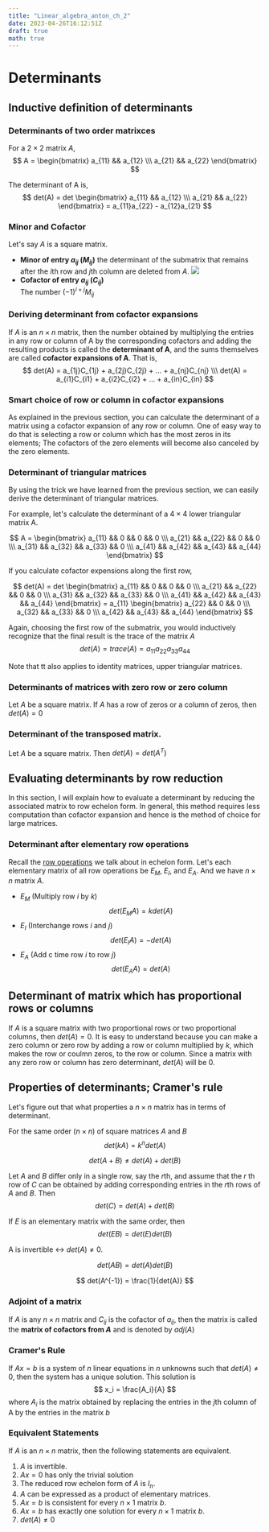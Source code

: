 ```yaml
---
title: "Linear_algebra_anton_ch_2"
date: 2023-04-26T16:12:51Z
draft: true
math: true
---
```


# Determinants

## Inductive definition of determinants

### Determinants of two order matrixces
For a $2 \times 2$ matrix $A$,
$$
A = \begin{bmatrix} 
a_{11} && a_{12}
\\\ 
a_{21} && a_{22}
\end{bmatrix}
$$

The determinant of A is,
$$
det(A) = det \begin{bmatrix} 
a_{11} && a_{12}
\\\ 
a_{21} && a_{22}
\end{bmatrix} = a_{11}a_{22} - a_{12}a_{21}
$$

### Minor and Cofactor
Let's say $A$ is a square matrix.  
- **Minor of entry $a_{ij}$ ($M_{ij}$)** 
the determinant of the submatrix that remains after the $i$th row and $j$th column are deleted from $A$.
![](/minor_example.png)
- **Cofactor of entry $a_{ij}$ ($C_{ij}$)**  
The number $(-1)^{i+j}M_{ij}$


### Deriving determinant from cofactor expansions
If $A$ is an $n \times n$ matrix, then the number obtained by multiplying the entries in any row or column of A by the corresponding cofactors and adding the resulting products is called the **determinant of A**, and the sums themselves are called **cofactor expansions of A**. That is,
$$
det(A) = a_{1j}C_{1j} + a_{2j}C_{2j} + ... + a_{nj}C_{nj} \\\
det(A) = a_{i1}C_{i1} + a_{i2}C_{i2} + ... + a_{in}C_{in}
$$

### Smart choice of row or column in cofactor expansions
As explained in the previous section, you can calculate the determinant of a matrix using a cofactor expansion of any row or column. One of easy way to do that is selecting a row or column which has the most zeros in its elements; The cofactors of the zero elements will become also canceled by the zero elements.

### Determinant of triangular matrices

By using the trick we have learned from the previous section, we can easily derive the determinant of triangular matrices.

For example, let's calculate the determinant of a $4 \times 4$ lower triangular matrix A.

$$
A = \begin{bmatrix} 
a_{11} && 0 && 0 && 0
\\\ 
a_{21} && a_{22} && 0 && 0
\\\
a_{31} && a_{32} && a_{33} && 0
\\\
a_{41} && a_{42} && a_{43} && a_{44}
\end{bmatrix}
$$

If you calculate cofactor expensions along the first row,

$$
det(A) = det \begin{bmatrix} 
a_{11} && 0 && 0 && 0
\\\ 
a_{21} && a_{22} && 0 && 0
\\\
a_{31} && a_{32} && a_{33} && 0
\\\
a_{41} && a_{42} && a_{43} && a_{44}
\end{bmatrix}
= a_{11} \begin{bmatrix} 
a_{22} && 0 && 0
\\\
a_{32} && a_{33} && 0
\\\
a_{42} && a_{43} && a_{44}
\end{bmatrix}
$$

Again, choosing the first row of the submatrix, you would inductively recognize that the final result is the trace of the matrix $A$
$$
det(A) = trace(A) = a_{11}a_{22}a_{33}a_{44}
$$

Note that tt also applies to identity matrices, upper triangular matrices.

### Determinants of matrices with zero row or zero column

Let $A$ be a square matrix. If $A$ has a row of zeros or a column of zeros, then $det(A) = 0$

### Determinant of the transposed matrix.

Let $A$ be a square matrix. Then $det(A) = det(A^T)$


## Evaluating determinants by row reduction

In this section, I will explain how to evaluate a determinant by reducing the associated
matrix to row echelon form. In general, this method requires less computation than
cofactor expansion and hence is the method of choice for large matrices.

### Determinant after elementary row operations

Recall the [row operations](../linear_algebra_anton_ch_1-5/) we talk about in echelon form. Let's each elementary matrix of all row operations be $E_M$, $E_I$, and $E_A$. And we have $n \times n$ matrix $A$.

- $E_M$ (Multiply row $i$ by $k$)  
$$det(E_M A) = k det(A)$$
- $E_I$ (Interchange rows $i$ and $j$)
$$det(E_I A) = - det(A)$$
- $E_A$ (Add c time row $i$ to row $j$)
$$det(E_A A) = det(A)$$

## Determinant of matrix which has proportional rows or columns

If $A$ is a square matrix with two proportional rows or two proportional columns, then $det(A) = 0$. It is easy to understand because you can make a zero column or zero row by adding a row or column multiplied by $k$, which makes the row or coulmn zeros, to the row or column. Since a matrix with any zero row or column has zero determinant, $det(A)$ will be 0.

## Properties of determinants; Cramer's rule
Let's figure out that what properties a $n \times n$ matrix has in terms of determinant.

For the same order ($n \times n$) of square matrices $A$ and $B$
$$
det(kA) = k^ndet(A)
$$

$$
det(A+B) \neq det(A) + det(B)
$$

Let $A$ and $B$ differ only in a single row, say the $r$th, and assume that the $r$ th row of $C$ can be obtained by adding corresponding entries in the $r$th rows of $A$ and $B$. Then
$$
det(C) = det(A) + det(B)
$$

If $E$ is an elementary matrix with the same order, then
$$
det(EB) = det(E)det(B)
$$

A is invertible $\leftrightarrow$ $det(A) \neq 0$.

$$
det(AB) = det(A)det(B)
$$

$$
det(A^{-1}) = \frac{1}{det(A)}
$$

### Adjoint of a matrix
If $A$ is any $n \times n$ matrix and $C_{ij}$ is the cofactor of $a_{ij}$, then the matrix is called the **matrix of cofactors from $A$** and is denoted by $adj(A)$

### Cramer's Rule
If $Ax=b$ is a system of $n$ linear equations in $n$ unknowns such that $det(A) \neq 0$, then the system has a unique solution. This solution is
$$
x_i = \frac{A_i}{A} 
$$
where $A_i$ is the matrix obtained by replacing the entries in the $j$th column of A by the entries in the matrix $b$

### Equivalent Statements
If $A$ is an $n \times n$ matrix, then the following statements are equivalent.

1. $A$ is invertible.
2. $Ax = 0$ has only the trivial solution
3. The reduced row echelon form of $A$ is $I_n$.
4. $A$ can be expressed as a product of elementary matrices.
5. $Ax=b$ is consistent for every $n \times 1$ matrix $b$.
6. $Ax=b$ has exactly one solution for every $n \times 1$ matrix $b$.
7. $det(A) \neq 0$